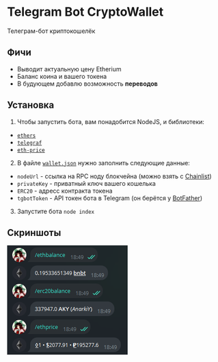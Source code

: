 # Telegram Bot CryptoWallet
Телеграм-бот криптокошелёк
## Фичи
- Выводит актуальную цену Etherium
- Баланс коина и вашего токена
- В будующем добавлю возможность __переводов__
## Установка
1. Чтобы запустить бота, вам понадобится NodeJS, и библиотеки:
  - [`ethers`](https://npmjs.com/package/ethers)
  - [`telegraf`](https://npmjs.com/package/telegraf)
  - [`eth-price`](https://npmjs.com/package/eth-price)
2. В файле [`wallet.json`](wallet.json) нужно заполнить следующие данные:
  - `nodeUrl` - ссылка на RPC ноду блокчейна (можно взять с [Chainlist](https://chainlist.org))
  - `privateKey` - приватный ключ вашего кошелька
  - `ERC20` - адресс контракта токена
  - `tgbotToken` - API токен бота в Telegram (он берётся у [BotFather](https://t.me/BotFather))
3. Запустите бота `node index`
## Скриншоты
![Бот в действии](screenshot.png)
